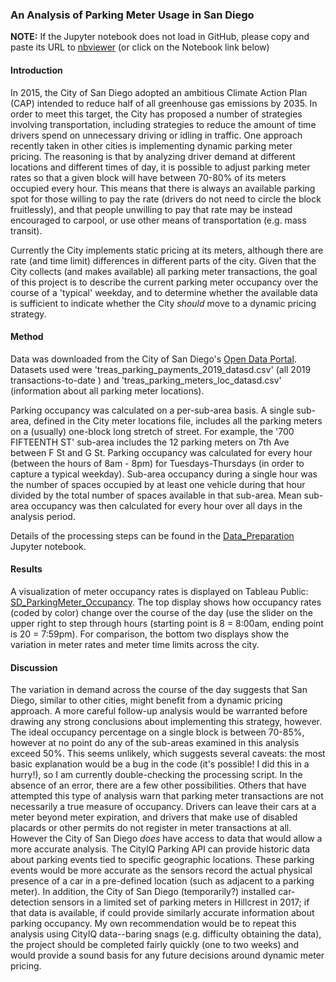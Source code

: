 ### An Analysis of Parking Meter Usage in San Diego

**NOTE:** If the Jupyter notebook does not load in GitHub, please copy and paste its URL to 
[nbviewer](http://nbviewer.jupyter.org/) (or click on the Notebook link below)

#### Introduction
In 2015, the City of San Diego adopted an ambitious Climate Action Plan (CAP) intended to reduce half of all greenhouse gas emissions by 2035. In order to meet this target, the City has proposed a number of strategies involving transportation, including strategies to reduce the amount of time drivers spend on unnecessary driving or idling in traffic. One approach recently taken in other cities is implementing dynamic parking meter pricing. The reasoning is that by analyzing driver demand at different locations and different times of day, it is possible to adjust parking meter rates so that a given block will have between 70-80% of its meters occupied every hour. This means that there is always an available parking spot for those willing to pay the rate (drivers do not need to circle the block fruitlessly), and that people unwilling to pay that rate may be instead encouraged to carpool, or use other means of transportation (e.g. mass transit).

Currently the City implements static pricing at its meters, although there are rate (and time limit) differences in different parts of the city. Given that the City collects (and makes available) all parking meter transactions, the goal of this project is to describe the current parking meter occupancy over the course of a 'typical' weekday, and to determine whether the available data is sufficient to indicate whether the City *should* move to a dynamic pricing strategy.

#### Method
Data was downloaded from the City of San Diego's [Open Data Portal](https://data.sandiego.gov/). Datasets used were 'treas_parking_payments_2019_datasd.csv' (all 2019 transactions-to-date ) and 'treas_parking_meters_loc_datasd.csv' (information about all parking meter locations).

Parking occupancy was calculated on a per-sub-area basis. A single sub-area, defined in the City meter locations file, includes all the parking meters on a (usually) one-block long stretch of street. For example, the '700 FIFTEENTH ST' sub-area includes the 12 parking meters on 7th Ave between F St and G St. Parking occupancy was calculated for every hour (between the hours of 8am - 8pm) for Tuesdays-Thursdays (in order to capture a typical weekday). Sub-area occupancy during a single hour was the number of spaces occupied by at least one vehicle during that hour divided by the total number of spaces available in that sub-area. Mean sub-area occupancy was then calculated for every hour over all days in the analysis period.

Details of the processing steps can be found in the [Data_Preparation](https://nbviewer.jupyter.org/github/mwesterfield/Portfolio/blob/master/SD_ParkingMeters/Data_Preparation.ipynb) Jupyter notebook.

#### Results
A visualization of meter occupancy rates is displayed on Tableau Public: [SD_ParkingMeter_Occupancy](https://public.tableau.com/views/SD_ParkingMeter_Occupency/Dashboard1?:embed=y&:display_count=yes&publish=yes&:origin=viz_share_link). The top display shows how occupancy rates (coded by color) change over the course of the day (use the slider on the upper right to step through hours (starting point is 8 = 8:00am, ending point is 20 = 7:59pm). For comparison, the bottom two displays show the variation in meter rates and meter time limits across the city.

#### Discussion
The variation in demand across the course of the day suggests that San Diego, similar to other cities, might benefit from a dynamic pricing approach. A more careful follow-up analysis would be warranted before drawing any strong conclusions about implementing this strategy, however. The ideal occupancy percentage on a single block is between 70-85%, however at no point do any of the sub-areas examined in this analysis exceed 50%. This seems unlikely, which suggests several caveats: the most basic explanation would be a bug in the code (it's possible! I did this in a hurry!), so I am currently double-checking the processing script. In the absence of an error, there are a few other possibilities. Others that have attempted this type of analysis warn that parking meter transactions are not necessarily a true measure of occupancy. Drivers can leave their cars at a meter beyond meter expiration, and drivers that make use of disabled placards or other permits do not register in meter transactions at all. However the City of San Diego *does* have access to data that would allow a more accurate analysis. The CityIQ Parking API can provide historic data about parking events tied to specific geographic locations. These parking events would be more accurate as the sensors record the actual physical presence of a car in a pre-defined location (such as adjacent to a parking meter). In addition, the City of San Diego (temporarily?) installed car-detection sensors in a limited set of parking meters in Hillcrest in 2017; if that data is available, if could provide similarly accurate information about parking occupancy. My own recommendation would be to repeat this analysis using CityIQ data--baring snags (e.g. difficulty obtaining the data), the project should be completed fairly quickly (one to two weeks) and would provide a sound basis for any future decisions around dynamic meter pricing.
